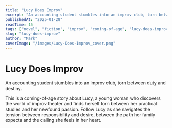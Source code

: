 ```yaml
---
title: "Lucy Does Improv"
excerpt: "An accounting student stumbles into an improv club, torn between duty and destiny."
publishedAt: "2025-01-28"
readTime: 15
tags: ["novel", "fiction", "improv", "coming-of-age", "lucy-does-improv"]
slug: "lucy-does-improv"
author: "Mark"
coverImage: "/images/Lucy-Does-Improv_cover.png"
---
```


# Lucy Does Improv

An accounting student stumbles into an improv club, torn between duty and destiny.

This is a coming-of-age story about Lucy, a young woman who discovers the world of improv theater and finds herself torn between her practical studies and her newfound passion. Follow Lucy as she navigates the tension between responsibility and desire, between the path her family expects and the calling she feels in her heart.
